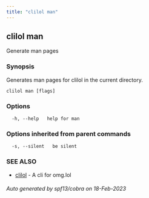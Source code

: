 ```yaml
---
title: "clilol man"
---
```

## clilol man

Generate man pages

### Synopsis

Generates man pages for clilol in the current directory.


```
clilol man [flags]
```

### Options

```
  -h, --help   help for man
```

### Options inherited from parent commands

```
  -s, --silent   be silent
```

### SEE ALSO

* [clilol](clilol.md)	 - A cli for omg.lol

###### Auto generated by spf13/cobra on 18-Feb-2023
